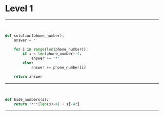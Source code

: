 # Level 1

---

​																									




```python
def solution(phone_number):
    answer = ''
    
    for i in range(len(phone_number)):
        if i < len(phone_number)-4:
            answer += "*"
        else:
            answer += phone_number[i]
        
    return answer
```

---

​												

```python
def hide_numbers(s):
    return "*"*(len(s)-4) + s[-4:]
```

---



```python

```

